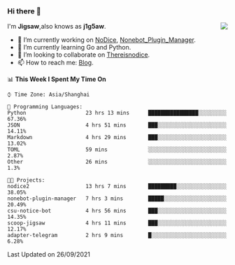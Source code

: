 ### Hi there 👋

<a href="#">
  <img align="right" src="https://github-readme-stats.vercel.app/api?username=j1g5awi&count_private=true&show_icons=true&title_color=80070B&text_color=B3B3B3&bg_color=212121&icon_color=80070B" />
</a>

I'm **Jigsaw**,also knows as **j1g5aw**.

- 🔭 I’m currently working on [NoDice](https://github.com/thereisnodice/nodice2), [Nonebot_Plugin_Manager](https://github.com/Jigsaw111/nonebot_plugin_manager).
- 🌱 I’m currently learning Go and Python.
- 👯 I’m looking to collaborate on [Thereisnodice](https://github.com/thereisnodice).
- 📫 How to reach me: [Blog](https://blog.maddestroyer.xyz/).

<!--START_SECTION:waka-->
📊 **This Week I Spent My Time On** 

```text
⌚︎ Time Zone: Asia/Shanghai

💬 Programming Languages: 
Python                   23 hrs 13 mins      ████████████████░░░░░░░░░   67.36% 
JSON                     4 hrs 51 mins       ███░░░░░░░░░░░░░░░░░░░░░░   14.11% 
Markdown                 4 hrs 29 mins       ███░░░░░░░░░░░░░░░░░░░░░░   13.02% 
TOML                     59 mins             ░░░░░░░░░░░░░░░░░░░░░░░░░   2.87% 
Other                    26 mins             ░░░░░░░░░░░░░░░░░░░░░░░░░   1.3%

🐱‍💻 Projects: 
nodice2                  13 hrs 7 mins       █████████░░░░░░░░░░░░░░░░   38.05% 
nonebot-plugin-manager   7 hrs 3 mins        █████░░░░░░░░░░░░░░░░░░░░   20.49% 
csu-notice-bot           4 hrs 56 mins       ███░░░░░░░░░░░░░░░░░░░░░░   14.35% 
scoop-jigsaw             4 hrs 11 mins       ███░░░░░░░░░░░░░░░░░░░░░░   12.17% 
adapter-telegram         2 hrs 9 mins        █░░░░░░░░░░░░░░░░░░░░░░░░   6.28%

```


 Last Updated on 26/09/2021
<!--END_SECTION:waka-->
